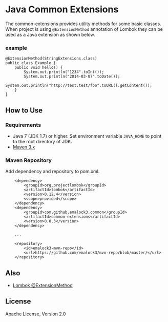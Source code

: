 # Java Common Extensions

The common-extensions provides utility methods for some basic classes.
When project is using `@ExtensionMethod` annotation of Lombok they can be used as a Java extension as shown below.

### example
	@ExtensionMethod(StringExtensions.class)
	public class Example {
		public void hello() {
			System.out.println("1234".toInt());
			System.out.println("2014-03-07".toDate());
			System.out.println("http://test.test/foo".toURL().getContent());
		}
	}

## How to Use

### Requirements

- Java 7 (JDK 1.7) or higher. Set environment variable `JAVA_HOME` to point to the root directory of JDK.
- [Maven 3.x](http://maven.apache.org/)

### Maven Repository

Add dependency and repository to pom.xml.

		<dependency>
			<groupId>org.projectlombok</groupId>
			<artifactId>lombok</artifactId>
			<version>0.12.4</version>
			<scope>provided</scope>
		</dependency>
		<dependency>
			<groupId>com.github.emalock3.common</groupId>
			<artifactId>common-extensions</artifactId>
			<version>0.0.3</version>
		</dependency>
		
		...
		
		<repository>
			<id>emalock3-mvn-repo</id>
			<url>https://github.com/emalock3/mvn-repo/blob/master/</url>
		</repository>

## Also

- [Lombok @ExtensionMethod](http://projectlombok.org/features/experimental/ExtensionMethod.html)

## License

Apache License, Version 2.0
